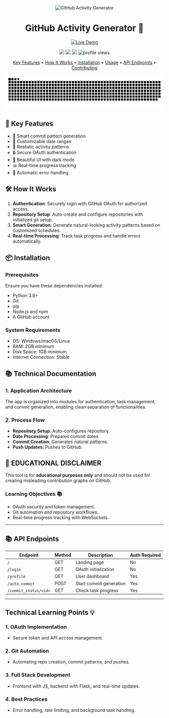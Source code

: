 <p align="center">
  <img src="https://github.githubassets.com/images/modules/logos_page/GitHub-Mark.png" alt="GitHub Activity Generator" width="100" />
</p>

<h1 align="center">GitHub Activity Generator 🚀</h1>

<p align="center">
  <a href="https://git-autov2.onrender.com/" target="_blank">
    <img src="https://img.shields.io/badge/Live%20Demo-Visit%20Site-2ea44f?style=for-the-badge&logo=render" alt="Live Demo" />
  </a>
</p>

<p align="center">
  <img src="https://img.shields.io/badge/python-v3.8+-blue.svg" />
  <img src="https://img.shields.io/badge/flask-v2.0+-orange.svg" />
  <img src="https://img.shields.io/badge/contributions-welcome-brightgreen.svg?style=flat" />
  <img src="https://komarev.com/ghpvc/?username=anshc022&label=Profile%20views&color=0e75b6&style=flat" alt="profile views" />
</p>

<p align="center">
  <a href="#key-features">Key Features</a> •
  <a href="#how-it-works">How It Works</a> •
  <a href="#installation">Installation</a> •
  <a href="#usage">Usage</a> •
  <a href="#api-endpoints">API Endpoints</a> •
  <a href="#contributing">Contributing</a>
</p>

<p align="center">
  <img src="https://raw.githubusercontent.com/Platane/snk/output/github-contribution-grid-snake.svg" alt="Snake animation" />
</p>

## 🌟 Key Features

- 🤖 Smart commit pattern generation
- 📅 Customizable date ranges
- 🎯 Realistic activity patterns
- 🔒 Secure OAuth authentication
- 🎨 Beautiful UI with dark mode
- 📊 Real-time progress tracking
- 🔄 Automatic error handling

## 🛠️ How It Works

1. **Authentication**: Securely login with GitHub OAuth for authorized access.
2. **Repository Setup**: Auto-create and configure repositories with initialized git setup.
3. **Smart Generation**: Generate natural-looking activity patterns based on customized schedules.
4. **Real-time Processing**: Track task progress and handle errors automatically.

## 📦 Installation

### Prerequisites

Ensure you have these dependencies installed:
- Python 3.8+
- Git
- pip
- Node.js and npm
- A GitHub account

### System Requirements
- OS: Windows/macOS/Linux
- RAM: 2GB minimum
- Disk Space: 1GB minimum
- Internet Connection: Stable

## 📚 Technical Documentation

### 1. Application Architecture

The app is organized into modules for authentication, task management, and commit generation, enabling clean separation of functionalities.

### 2. Process Flow
- **Repository Setup**: Auto-configures repository.
- **Date Processing**: Prepares commit dates.
- **Commit Creation**: Generates natural patterns.
- **Push Updates**: Pushes to GitHub.

## 🚨 EDUCATIONAL DISCLAIMER

This tool is for **educational purposes only** and should not be used for creating misleading contribution graphs on GitHub.

### Learning Objectives 📚
- OAuth security and token management.
- Git automation and repository workflows.
- Real-time progress tracking with WebSockets.
  
---

## 📚 API Endpoints

| Endpoint             | Method | Description            | Auth Required |
|----------------------|--------|------------------------|---------------|
| `/`                  | GET    | Landing page           | No            |
| `/login`             | GET    | OAuth initialization   | No            |
| `/profile`           | GET    | User dashboard         | Yes           |
| `/auto_commit`       | POST   | Start commit generation | Yes          |
| `/commit_status/<id>` | GET   | Check task progress    | Yes           |

---

## Technical Learning Points 💡

### 1. **OAuth Implementation**
   - Secure token and API access management.

### 2. **Git Automation**
   - Automating repo creation, commit patterns, and pushes.

### 3. **Full Stack Development**
   - Frontend with JS, backend with Flask, and real-time updates.

### 4. **Best Practices**
   - Error handling, rate limiting, and background task handling.
